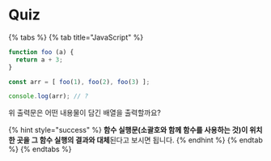 # Quiz

{% tabs %}
{% tab title="JavaScript" %}
```javascript
function foo (a) {
  return a + 3;
}

const arr = [ foo(1), foo(2), foo(3) ];

console.log(arr); // ?
```

위 출력문은 어떤 내용물이 담긴 배열을 출력할까요?

{% hint style="success" %}
**함수 실행문(소괄호와 함께 함수를 사용하는 것)이 위치한 곳을 그 함수 실행의 결과와 대체**된다고 보시면 됩니다.
{% endhint %}
{% endtab %}
{% endtabs %}


